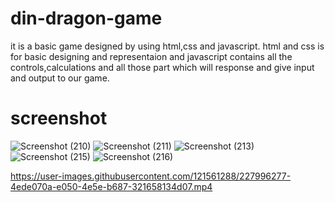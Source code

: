 # din-dragon-game
it is a basic game designed by using html,css and javascript.
html and css is for basic designing and representaion and javascript contains all the controls,calculations and all those part which will response and give input and output to our game.
# screenshot
![Screenshot (210)](https://user-images.githubusercontent.com/121561288/227989054-0243b161-4ebf-4ae6-af9c-ea63590cf43c.png)
![Screenshot (211)](https://user-images.githubusercontent.com/121561288/227989178-dc24a972-c94d-4aef-8e49-33a39f7ac0fd.png)
![Screenshot (213)](https://user-images.githubusercontent.com/121561288/227989556-3e43953d-0621-48da-856a-7842d36f9696.png)
![Screenshot (215)](https://user-images.githubusercontent.com/121561288/227989480-486f5e5e-4bb8-49e9-8833-27f6323c1995.png)
![Screenshot (216)](https://user-images.githubusercontent.com/121561288/227989660-e1e53625-0aef-4c82-bfa5-0cdf36f1cd20.png)


https://user-images.githubusercontent.com/121561288/227996277-4ede070a-e050-4e5e-b687-321658134d07.mp4



